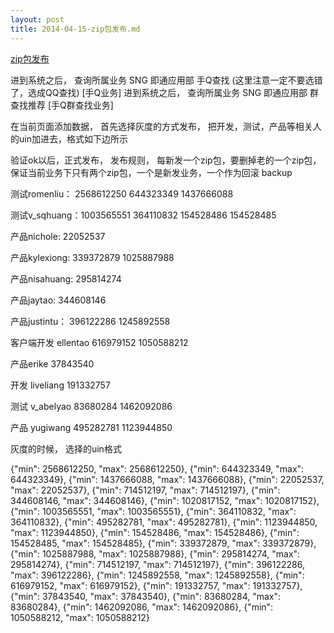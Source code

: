 ```yaml
---
layout: post
title: 2014-04-15-zip包发布.md
---
```


[zip包发布](http://admin.connect.oa.com/index.html)

进到系统之后， 查询所属业务 SNG 即通应用部 手Q查找 (这里注意一定不要选错了，选成QQ查找) [手Q业务]
进到系统之后， 查询所属业务 SNG 即通应用部 群查找推荐 [手Q群查找业务]


在当前页面添加数据， 首先选择灰度的方式发布， 把开发，测试，产品等相关人的uin加进去，格式如下边所示

验证ok以后，正式发布， 发布规则， 每新发一个zip包，要删掉老的一个zip包， 保证当前业务下只有两个zip包，一个是新发业务，一个作为回滚 backup

测试romenliu： 2568612250  644323349  1437666088

测试v_sqhuang：1003565551 364110832  154528486 154528485

产品nichole: 22052537

产品kylexiong: 339372879   1025887988

产品nisahuang: 295814274

产品jaytao: 344608146

产品justintu： 396122286  1245892558

客户端开发 ellentao   616979152  1050588212

产品erike  37843540

开发 liveliang 191332757

测试 v_abelyao  83680284 1462092086

产品 yugiwang  495282781 1123944850



灰度的时候， 选择的uin格式

{"min": 2568612250, "max": 2568612250},
{"min": 644323349, "max": 644323349},
{"min": 1437666088, "max": 1437666088},
{"min": 22052537, "max": 22052537},
{"min": 714512197, "max": 714512197},
{"min": 344608146, "max": 344608146},
{"min": 1020817152, "max": 1020817152},
{"min": 1003565551, "max": 1003565551},
{"min": 364110832, "max": 364110832},
{"min": 495282781, "max": 495282781},
{"min": 1123944850, "max": 1123944850},
{"min": 154528486, "max": 154528486},
{"min": 154528485, "max": 154528485},
{"min": 339372879, "max": 339372879},
{"min": 1025887988, "max": 1025887988},
{"min": 295814274, "max": 295814274},
{"min": 714512197, "max": 714512197},
{"min": 396122286, "max": 396122286},
{"min": 1245892558, "max": 1245892558},
{"min": 616979152, "max": 616979152},
{"min": 191332757, "max": 191332757},
{"min": 37843540, "max": 37843540},
{"min": 83680284, "max": 83680284},
{"min": 1462092086, "max": 1462092086},
{"min": 1050588212, "max": 1050588212}

